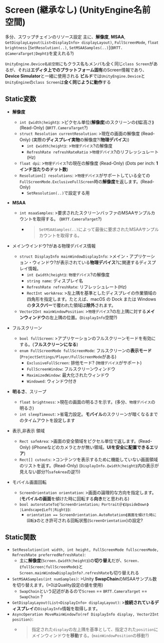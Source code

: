 # Screen (継承なし) (UnityEngine名前空間)

多分、スワップチェインのリソース設定
主に、**解像度**, **MSAA**, `GetDisplayLayout(List<DisplayInfo> displayLayout)`, `FullScreenMode`, `float brightness`
      \[`SetResolution(..)`, `SetMSAASamples(..)`](`BRTT.⟪CameraTarget¦Depht⟫`を変えれる?)

`UnityEngine.Device名前空間`にもクラス名もメンバも全く同じ`class Screen`があるが、それは**エディタ上でのプラットフォーム固有**のScreen情報であり、**Device Simulator**と一緒に使用される
**ビルド**では`UnityEngine.Device`と`UnityEngine`の`class Screen`は**全く同じように動作**する

## Static変数

- **解像度**
  - `int ⟪width¦height⟫`: >ピクセル単位(**解像度**)のスクリーンの⟪幅¦高さ⟫ (Read-Only) (`BRTT.CameraTarget`?)
  - `struct Resolution currentResolution`: >現在の画面の解像度 (Read-Only) (実際の**ディスプレイ実物**の解像度?(**物理デバイス**))
    - `int ⟪width¦height⟫`: >`物理デバイス`?の解像度
    - `RefreshRate refreshRateRatio` >`物理デバイス`?のリフレッシュレート(Hz)
  - `float dpi`: >`物理デバイス`?の現在の解像度 (Read-Only) (Dots per inch: **1インチ当たりのドット数**)
  - `Resolution[] resolutions`: >`物理デバイス`がサポートしている全ての`FullScreenMode.ExclusiveFullScreen`時の**解像度**を返します。(Read-Only)
    - `SetResolution(..)`で設定する用
- **MSAA**
  - `int msaaSamples`: >要求されたスクリーンバッファのMSAAサンプルカウントを取得する。 (`BRTT.CameraTarget`?)
    - >`SetMSAASamples(..)`によって最後に要求されたMSAAサンプルカウントを取得する。

- メインウインドウ?がある物理デバイス情報
  - `struct DisplayInfo mainWindowDisplayInfo`: >メイン・アプリケーション・ウィンドウ?が表示されている**物理デバイス**?に関連するディスプレイ情報。
    - `int ⟪width¦height⟫`: `物理デバイス`?の解像度
    - `string name`: ディスプレイ名
    - `RefreshRate refreshRate`: リフレッシュレート(Hz)
    - `RectInt workArea`: >左上隅を基準としたディスプレイの作業領域の四角形を指定します。たとえば、macOS の Dock または Windows の**タスクバー**で覆われた領域は**除外**されます。
  - `Vector2Int mainWindowPosition`: >`物理デバイス`?の左上隅に対する**メインウィンドウ**の左上隅の位置。(`DisplayInfo`空間?)
- フルスクリーン
  - `bool fullScreen`: >アプリケーションのフルスクリーンモードを有効にする。(**フルスクリーンになる**)
  - `enum FullScreenMode fullScreenMode`: フルスクリーンの**表示モード** (`ProjectSettings/Player/FullScreenMode`がある)
    - `ExclusiveFullScreen`: 排他モード? (`物理デバイス`がサポート)
    - `FullScreenWindow`: フルスクリーンウィンドウ
    - `MaximizedWindow`: 最大化されたウィンドウ
    - `Windowed`: ウィンドウ付き
- **明るさ**、スリープ
  - `float brightness`: >現在の画面の明るさを示す。(多分、`物理デバイス`の明るさ)
  - `int sleepTimeout`: >省電力設定。**モバイル**のスクリーンが暗くなるまでのタイムアウトを設定します
- 表示,非表示 領域
  - `Rect safeArea`: >画面の安全領域をピクセル単位で返します。(Read-Only) (iPhoneなどのカメラとかが無い領域。**UIを安全に配置できるエリア**)
  - `Rect[] cutouts`: >コンテンツを表示するために機能していない画面領域のリストを返す。(Read-Only) (`DisplayInfo.⟪width¦height⟫`内の表示が見えない部分?(`safeArea`の逆?))
- モバイル画面回転
  - `ScreenOrientation orientation`: >画面の論理的な方向を指定します。(**モバイルの画面**を傾けた時に回転する**向き**だと思われる)
  - `bool autorotateTo⟪『ScreenOrientation』Portrait＠❰UpsideDown❱¦Landscape⟪Left¦Right⟫⟫`:
    - `orientation == ScreenOrientation.AutoRotation❰画面を傾けた時に回転❱`のとき許可される回転状態(`ScreenOrientation`)の設定?

## Static関数

- `SetResolution(int width, int height, FullScreenMode fullscreenMode, RefreshRate preferredRefreshRate)`:
  - 主に**解像度**(`Screen.⟪width¦height⟫`)の**切り替え**だが、`Screen.⟪fullScreen¦fullScreenMode⟫`と`Screen.mainWindowDisplayInfo?.refreshRate`も切り替えれる
- `SetMSAASamples(int numSamples)`: >Unity **SwapChain**のMSAAサンプル数を切り替えます。(>0はQuality設定の値を使用)
  - `SwapChain`という記述があるので`Screen` == `BRTT.CameraTarget` == `SwapChain` ?
- `GetDisplayLayout(List<DisplayInfo> displayLayout)`: >**接続されているディスプレイ**の`DisplayInfo`情報を取得します。
- `AsyncOperation MoveMainWindowTo(ref DisplayInfo display, Vector2Int position)`:
  - >指定された`display`の左上隅を基準として、指定された`position`にメインウィンドウを**移動**する。(`mainWindowPosition`の移動?)
